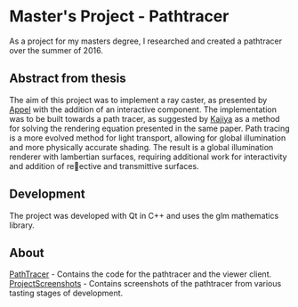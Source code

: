 # Master's Project - Pathtracer 

As a project for my masters degree, I researched and created a pathtracer over the summer of 2016. 

## Abstract from thesis

The aim of this project was to implement a ray caster, as presented by [Appel](http://dl.acm.org/citation.cfm?id=1468082) with the addition of an interactive component. The implementation was to be built towards a path tracer, as suggested by [Kajiya](http://dl.acm.org/citation.cfm?id=15902) as a method for solving the rendering equation presented in the same paper. Path tracing is a more evolved method for light transport, allowing for global illumination and more physically accurate shading. The result is a global illumination renderer with lambertian surfaces, requiring additional work for interactivity and addition of reective and transmittive surfaces.

## Development 

The project was developed with Qt in C++ and uses the glm mathematics library. 

## About 

[PathTracer](https://github.com/fannart/MastersProject/tree/master/PathTracer) - Contains the code for the pathtracer and the viewer client. 
[ProjectScreenshots](https://github.com/fannart/MastersProject/tree/master/ProjectScreenshots) - Contains screenshots of the pathtracer from various tasting stages of development. 

